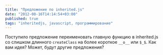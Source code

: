 ```yaml
---
title: "Предложение по inherited.js"
date: "2012-08-16T14:14:54+03:00"
published: true
tags: "inheritedjs, javascript, программирование"
---
```


Поступило предложение переименовать главную функцию в inherited.js cо слишком длинного `createClass` на более короткое `__o__` или `$_$`. Как вам идея? Может, будут другие предложения?
